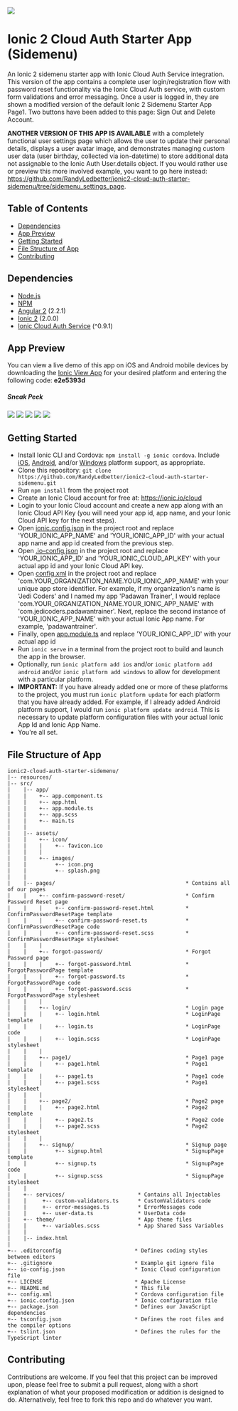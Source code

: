 ![](http://i.imgur.com/10YWsI3.png)
# Ionic 2 Cloud Auth Starter App (Sidemenu) 
An Ionic 2 sidemenu starter app with Ionic Cloud Auth Service integration. This version of the app contains a complete user login/registration flow with password reset functionality via the Ionic Cloud Auth service, with custom form validations and error messaging. Once a user is logged in, they are shown a modified version of the default Ionic 2 Sidemenu Starter App Page1. Two buttons have been added to this page: Sign Out and Delete Account.

**ANOTHER VERSION OF THIS APP IS AVAILABLE** with a completely functional user settings page which allows the user to update their personal details, displays a user avatar image, and demonstrates managing custom user data (user birthday, collected via ion-datetime) to store additional data not assignable to the Ionic Auth User.details object. If you would rather use or preview this more involved example, you want to go here instead:
https://github.com/RandyLedbetter/ionic2-cloud-auth-starter-sidemenu/tree/sidemenu_settings_page.

## Table of Contents
 - [Dependencies](#dependencies)
 - [App Preview](#app-preview)
 - [Getting Started](#getting-started)
 - [File Structure of App](#file-structure-of-app)
 - [Contributing](#contributing)
 
## Dependencies
* [Node.js](https://github.com/nodejs/node)
* [NPM](https://github.com/npm/npm)
* [Angular 2](https://github.com/angular/angular) (2.2.1)
* [Ionic 2](https://github.com/driftyco/ionic/) (2.0.0)
* [Ionic Cloud Auth Service](https://docs.ionic.io/services/auth/) (^0.9.1)

## App Preview
You can view a live demo of this app on iOS and Android mobile devices by downloading the [Ionic View App](http://view.ionic.io) for your desired platform and entering the following code:
**e2e5393d**

##### Sneak Peek
![](http://i.imgur.com/IiZPVzk.png)
![](http://i.imgur.com/y1sSmYI.png)
![](http://i.imgur.com/lJesnc8.png)
![](http://i.imgur.com/L9oCE0U.png)
![](http://i.imgur.com/eVTQSb7.png)

## Getting Started
* Install Ionic CLI and Cordova: `npm install -g ionic cordova`. Include [iOS](https://cordova.apache.org/docs/en/latest/guide/platforms/ios/), [Android](https://cordova.apache.org/docs/en/latest/guide/platforms/android/), and/or [Windows](https://cordova.apache.org/docs/en/latest/guide/platforms/win8/index.html) platform support, as appropriate.
* Clone this repository: `git clone https://github.com/RandyLedbetter/ionic2-cloud-auth-starter-sidemenu.git`
* Run `npm install` from the project root
* Create an Ionic Cloud account for free at: https://ionic.io/cloud
* Login to your Ionic Cloud account and create a new app along with an Ionic Cloud API Key (you will need your app id, app name, and your Ionic Cloud API key for the next steps).
* Open [ionic.config.json](https://github.com/RandyLedbetter/ionic2-cloud-auth-starter-sidemenu/blob/master/ionic.config.json#L2-L3) in the project root and replace 'YOUR_IONIC_APP_NAME' and 'YOUR_IONIC_APP_ID' with your actual app name and app id created from the previous step.
* Open [.io-config.json](https://github.com/RandyLedbetter/ionic2-cloud-auth-starter-sidemenu/blob/master/.io-config.json#L1) in the project root and replace 'YOUR_IONIC_APP_ID' and 'YOUR_IONIC_CLOUD_API_KEY' with your actual app id and your Ionic Cloud API key.
* Open [config.xml](https://github.com/RandyLedbetter/ionic2-cloud-auth-starter-sidemenu/blob/master/config.xml#L2-L3) in the project root and replace 'com.YOUR_ORGANIZATION_NAME.YOUR_IONIC_APP_NAME' with your unique app store identifier. For example, if my organization's name is 'Jedi Coders' and I named my app 'Padawan Trainer', I would replace 'com.YOUR_ORGANIZATION_NAME.YOUR_IONIC_APP_NAME' with 'com.jedicoders.padawantrainer'. Next, replace the second instance of 'YOUR_IONIC_APP_NAME' with your actual Ionic App name. For example, 'padawantrainer'.
* Finally, open [app.module.ts](https://github.com/RandyLedbetter/ionic2-cloud-auth-starter-sidemenu/blob/master/src/app/app.module.ts#L21) and replace 'YOUR_IONIC_APP_ID' with your actual app id
* Run `ionic serve` in a terminal from the project root to build and launch the app in the browser.
* Optionally, run `ionic platform add ios` and/or `ionic platform add android` and/or `ionic platform add windows` to allow for development with a particular platform. 
* **IMPORTANT:** If you have already added one or more of these platforms to the project, you must run `ionic platform update` for each platform that you have already added. For example, if I already added Android platform support, I would run `ionic platform update android`. This is necessary to update platform configuration files with your actual Ionic App Id and Ionic App Name.
* You're all set.

## File Structure of App

```
ionic2-cloud-auth-starter-sidemenu/
|-- resources/
|-- src/
|    |-- app/
|    |    +-- app.component.ts
|    |    +-- app.html
|    |    +-- app.module.ts
|    |    +-- app.scss
|    |    +-- main.ts
|    |
|    |-- assets/
|    |    +-- icon/
|    |    |    +-- favicon.ico
|    |    |
|    |    +-- images/
|    |         +-- icon.png
|    |         +-- splash.png
|    |
|    |-- pages/                                         * Contains all of our pages
|    |    +-- confirm-password-reset/                   * Confirm Password Reset page
|    |    |    +-- confirm-password-reset.html          * ConfirmPasswordResetPage template
|    |    |    +-- confirm-password-reset.ts            * ConfirmPasswordResetPage code
|    |    |    +-- confirm-password-reset.scss          * ConfirmPasswordResetPage stylesheet
|    |    |
|    |    +-- forgot-password/                          * Forgot Password page
|    |    |    +-- forgot-password.html                 * ForgotPasswordPage template
|    |    |    +-- forgot-password.ts                   * ForgotPasswordPage code
|    |    |    +-- forgot-password.scss                 * ForgotPasswordPage stylesheet
|    |    |
|    |    +-- login/                                    * Login page
|    |    |    +-- login.html                           * LoginPage template
|    |    |    +-- login.ts                             * LoginPage code
|    |    |    +-- login.scss                           * LoginPage stylesheet
|    |    |
|    |    +-- page1/                                    * Page1 page
|    |    |    +-- page1.html                           * Page1 template
|    |    |    +-- page1.ts                             * Page1 code
|    |    |    +-- page1.scss                           * Page1 stylesheet
|    |    |
|    |    +-- page2/                                    * Page2 page
|    |    |    +-- page2.html                           * Page2 template
|    |    |    +-- page2.ts                             * Page2 code
|    |    |    +-- page2.scss                           * Page2 stylesheet
|    |    |
|    |    +-- signup/                                   * Signup page
|    |         +-- signup.html                          * SignupPage template
|    |         +-- signup.ts                            * SignupPage code
|    |         +-- signup.scss                          * SignupPage stylesheet
|    |
|    +-- services/                       * Contains all Injectables
|    |     +-- custom-validators.ts      * CustomValidators code
|    |     +-- error-messages.ts         * ErrorMessages code
|    |     +-- user-data.ts              * UserData code
|    +-- theme/                          * App theme files
|    |     +-- variables.scss            * App Shared Sass Variables
|    |
|    |-- index.html
|
+-- .editorconfig                       * Defines coding styles between editors
+-- .gitignore                          * Example git ignore file
+-- io-config.json                      * Ionic Cloud configuration file
+-- LICENSE                             * Apache License
+-- README.md                           * This file
+-- config.xml                          * Cordova configuration file
+-- ionic.config.json                   * Ionic configuration file
+-- package.json                        * Defines our JavaScript dependencies
+-- tsconfig.json                       * Defines the root files and the compiler options
+-- tslint.json                         * Defines the rules for the TypeScript linter
```
## Contributing
Contributions are welcome. If you feel that this project can be improved upon, please feel free to submit a pull request, along with a short explanation of what your proposed modification or addition is designed to do. Alternatively, feel free to fork this repo and do whatever you want.
